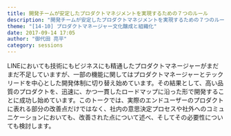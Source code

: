 ```yaml
---
title: 開発チームが安定したプロダクトマネジメントを実現するための７つのルール
description: "開発チームが安定したプロダクトマネジメントを実現するための７つのルール"
theme: "[14-10] プロダクトマネージャー文化醸成と組織化"
date: 2017-09-14 17:05
author: "御代田 亮平"
category: sessions
---
```

LINEにおいても技術にもビジネスにも精通したプロダクトマネージャーがまだまだ不足していますが、一部の機能に関してはプロダクトマネージャーとテックリードを中心とした開発体制に切り替え始めています。その結果として、高い品質のプロダクトを、迅速に、かつ一貫したロードマップに沿った形で開発することに成功し始めています。このトークでは、実際のエンドユーザーのプロダクトに表れる部分の改善点だけではなく、社内の意思決定プロセスや社外へのコミュニケーションにおいても、改善された点について述べ、そしてその必要性についても検討します。
